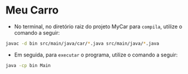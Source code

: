 # Meu Carro

- No terminal, no diretório raiz do projeto MyCar para ``compila``, utilize o comando a seguir:

```bash
javac -d bin src/main/java/car/*.java src/main/java/*.java
```
- Em seguida, para ``executar`` o programa, utilize o comando a seguir:

```bash
java -cp bin Main
```




